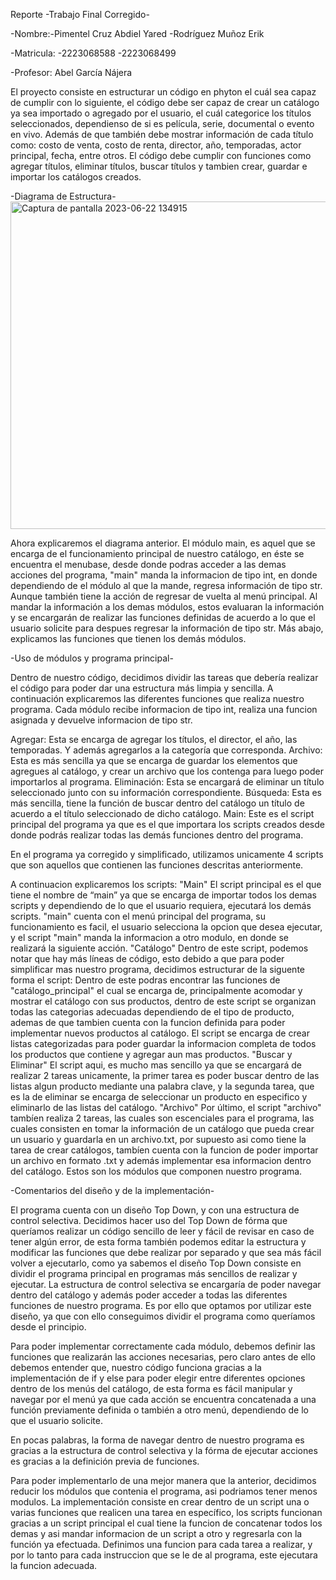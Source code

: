 Reporte -Trabajo Final Corregido-

-Nombre:-Pimentel Cruz Abdiel Yared 
        -Rodríguez Muñoz Erik
      
-Matricula: -2223068588
            -2223068499


-Profesor: Abel García Nájera
            
El proyecto consiste en estructurar un código en phyton el cuál sea capaz de cumplir con lo siguiente, el código debe ser capaz de 
crear un catálogo ya sea importado o agregado por el usuario, el cuál categorice los títulos seleccionados, dependienso de si es 
película, serie, documental o evento en vivo. Además de que también debe mostrar información de cada título como:
costo de venta, costo de renta, director, año, temporadas, actor principal, fecha, entre otros. El código debe cumplir con funciones 
como agregar títulos, eliminar títulos, buscar títulos y tambien crear, guardar e importar los catálogos creados.

-Diagrama de Estructura-  
 <img width="524" alt="Captura de pantalla 2023-06-22 134915" src="https://github.com/agn-pe-23i/proyecto-catalogo-de-palito-y-bolita/assets/125075652/046e389b-f58f-4a7e-b88f-2eba3231e80f">
 
 Ahora explicaremos el diagrama anterior.
 El módulo main, es aquel que se encarga de el funcionamiento principal de nuestro catálogo, en éste se encuentra el menubase, desde donde podras acceder a las demas acciones del programa, "main" manda la informacion de tipo int, en donde dependiendo de el módulo al que la mande, regresa información de tipo str. Aunque también tiene la acción de regresar de vuelta al menú principal. Al mandar la información a los demas módulos, estos evaluaran la información y se encargarán de realizar las funciones definidas de acuerdo a lo que el usuario solicite para despues regresar la información de tipo str.
 Más abajo, explicamos las funciones que tienen los demás módulos. 
 
 -Uso de módulos y programa principal-

Dentro de nuestro código, decidimos dividir las tareas que debería realizar el código para poder dar una estructura más limpia y sencilla. A continuación explicaremos las diferentes funciones que realiza nuestro programa. Cada módulo recibe informacion de tipo int, realiza una funcion asignada y devuelve informacion de tipo str. 

Agregar: Esta se encarga de agregar los títulos, el director, el año, las temporadas. Y además agregarlos a la categoría que corresponda. 
Archivo: Esta es más sencilla ya que se encarga de guardar los elementos que agregues al catálogo, y crear un archivo que los contenga para luego poder importarlos al programa. 
Eliminación: Esta se encargará de eliminar un título seleccionado junto con su información correspondiente. 
Búsqueda: Esta es más sencilla, tiene la función de buscar dentro del catálogo un título de acuerdo a el título seleccionado de dicho catálogo. 
Main: Este es el script principal del programa ya que es el que importara los scripts creados desde donde podrás realizar todas las demás funciones dentro del programa. 

En el programa ya corregido y simplificado, utilizamos unicamente 4 scripts que son aquellos que contienen las funciones descritas anteriormente.

A continuacion explicaremos los scripts:
"Main"
El script principal es el que tiene el nombre de “main” ya que se encarga de importar todos los demas scripts y dependiendo de lo que el usuario requiera, ejecutará los demás scripts.
"main" cuenta con el menú principal del programa, su funcionamiento es facil, el usuario selecciona la opcion que desea ejecutar, y el script "main" manda la informacion a otro modulo, en donde se realizará la siguiente acción. 
"Catálogo"
Dentro de este script, podemos notar que hay más líneas de código, esto debido a que para poder simplificar mas nuestro programa, decidimos estructurar de la siguente forma el script:
Dentro de este podras encontrar las funciones de "catálogo_principal" el cual se encarga de, principalmente acomodar y mostrar el catálogo con sus productos, dentro de este script se organizan todas las categorias adecuadas dependiendo de el tipo de producto, ademas de que tambien cuenta con la funcion definida para poder implementar nuevos productos al catálogo. El script se encarga de crear listas categorizadas para poder guardar la informacion completa de todos los productos que contiene y agregar aun mas productos. 
"Buscar y Eliminar" 
El script aqui, es mucho mas sencillo ya que se encargará de realizar 2 tareas unicamente, la primer tarea es poder buscar dentro de las listas algun producto mediante una palabra clave, y la segunda tarea, que es la de eliminar se encarga de seleccionar un producto en especifico y eliminarlo de las listas del catálogo.
"Archivo"
Por último, el script "archivo" tambíen realiza 2 tareas, las cuales son escenciales para el programa, las cuales consisten en tomar la información de un catálogo que pueda crear un usuario y guardarla en un archivo.txt, por supuesto asi como tiene la tarea de crear catálogos, tambíen cuenta con la funcion de poder importar un archivo en formato .txt y además implementar esa informacion dentro del catálogo. 
Estos son los módulos que componen nuestro programa. 

-Comentarios del diseño y de la implementación-

El programa cuenta con un diseño Top Down, y con una estructura de control selectiva.
Decidimos hacer uso del Top Down de fórma que queríamos realizar un código sencillo de leer y fácil de revisar en caso de tener algún error, de esta forma también podemos editar la estructura  y modificar las funciones que debe realizar por separado y que sea más fácil volver a ejecutarlo, como ya sabemos el diseño Top Down consiste en dividir el programa principal en programas más sencillos de realizar y ejecutar. La estructura de control selectiva se encargaría de poder navegar dentro del catálogo y además poder acceder a todas las diferentes funciones de nuestro programa.  Es por ello que optamos por utilizar este diseño, ya que con ello conseguimos dividir el programa como queríamos desde el principio.

Para poder implementar correctamente cada módulo, debemos definir las funciones que realizarán las acciones necesarias, pero claro antes de ello debemos entender que, nuestro código funciona gracias a la implementación de if y else para poder elegir entre diferentes opciones dentro de los menús del catálogo, de esta forma es fácil manipular y navegar por el menú ya que cada acción se encuentra concatenada a una función previamente definida o también a otro menú, dependiendo de lo que el usuario solicite. 

En pocas palabras, la forma de navegar dentro de nuestro programa es gracias a la estructura de control selectiva y la fórma de ejecutar acciones es gracias a la definición previa de funciones. 

Para poder implementarlo de una mejor manera que la anterior, decidimos reducir los módulos que contenia el programa, asi podriamos tener menos modulos. La implementación consiste en crear dentro de un script una o varias funciones que realicen una tarea en específico, los scripts funcionan gracias a un script principal el cual tiene la funcion de concatenar todos los demas y asi mandar informacion de un script a otro y regresarla con la función ya efectuada. Definimos una funcion para cada tarea a realizar, y por lo tanto para cada instruccion que se le de al programa, este ejecutara la funcion adecuada. 





